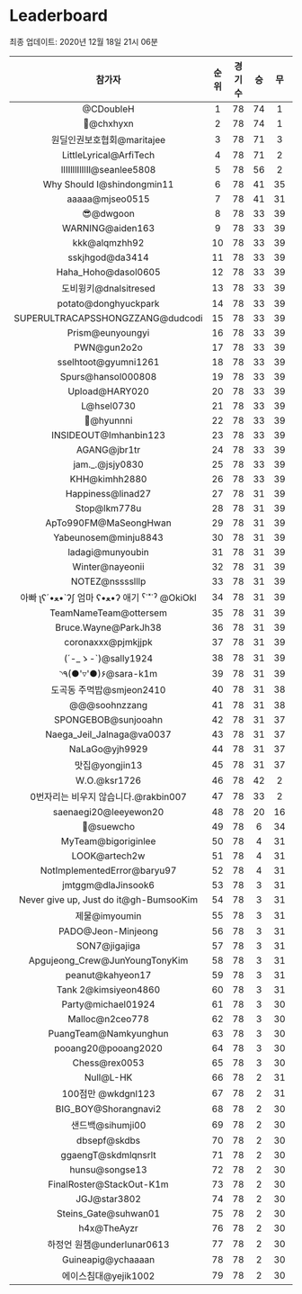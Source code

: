 # Leaderboard
최종 업데이트: 2020년 12월 18일 21시 06분




| 참가자 | 순위 | 경기수 | 승 | 무 | 패 | 승점 |
|:---:|:---:|:---:|:---:|:---:|:---:|:---:|
| @CDoubleH | 1 | 78 | 74 | 1 | 3 | 223 |
| 👑@chxhyxn | 2 | 78 | 74 | 1 | 3 | 223 |
| 원딜인권보호협회@maritajee | 3 | 78 | 71 | 3 | 4 | 216 |
| LittleLyrical@ArfiTech | 4 | 78 | 71 | 2 | 5 | 215 |
| lIIIlllIlIlIl@seanlee5808 | 5 | 78 | 56 | 2 | 20 | 170 |
| Why Should I@shindongmin11 | 6 | 78 | 41 | 35 | 2 | 158 |
| aaaaa@mjseo0515 | 7 | 78 | 41 | 31 | 6 | 154 |
| 😎@dwgoon | 8 | 78 | 33 | 39 | 6 | 138 |
| WARNING@aiden163 | 9 | 78 | 33 | 39 | 6 | 138 |
| kkk@alqmzhh92 | 10 | 78 | 33 | 39 | 6 | 138 |
| sskjhgod@da3414 | 11 | 78 | 33 | 39 | 6 | 138 |
| Haha_Hoho@dasol0605 | 12 | 78 | 33 | 39 | 6 | 138 |
| 도비윙키@dnalsitresed | 13 | 78 | 33 | 39 | 6 | 138 |
| potato@donghyuckpark | 14 | 78 | 33 | 39 | 6 | 138 |
| SUPERULTRACAPSSHONGZZANG@dudcodi | 15 | 78 | 33 | 39 | 6 | 138 |
| Prism@eunyoungyi | 16 | 78 | 33 | 39 | 6 | 138 |
| PWN@gun2o2o | 17 | 78 | 33 | 39 | 6 | 138 |
| sselhtoot@gyumni1261 | 18 | 78 | 33 | 39 | 6 | 138 |
| Spurs@hansol000808 | 19 | 78 | 33 | 39 | 6 | 138 |
| Upload@HARY020 | 20 | 78 | 33 | 39 | 6 | 138 |
| L@hsel0730 | 21 | 78 | 33 | 39 | 6 | 138 |
| 🐻@hyunnni | 22 | 78 | 33 | 39 | 6 | 138 |
| INSIDEOUT@Imhanbin123 | 23 | 78 | 33 | 39 | 6 | 138 |
| AGANG@jbr1tr | 24 | 78 | 33 | 39 | 6 | 138 |
| jam._.@jsjy0830 | 25 | 78 | 33 | 39 | 6 | 138 |
| KHH@kimhh2880 | 26 | 78 | 33 | 39 | 6 | 138 |
| Happiness@linad27 | 27 | 78 | 31 | 39 | 8 | 132 |
| Stop@lkm778u | 28 | 78 | 31 | 39 | 8 | 132 |
| ApTo990FM@MaSeongHwan | 29 | 78 | 31 | 39 | 8 | 132 |
| Yabeunosem@minju8843 | 30 | 78 | 31 | 39 | 8 | 132 |
| ladagi@munyoubin | 31 | 78 | 31 | 39 | 8 | 132 |
| Winter@nayeonii | 32 | 78 | 31 | 39 | 8 | 132 |
| NOTEZ@nsssslllp | 33 | 78 | 31 | 39 | 8 | 132 |
|  아빠  ʅʕ´•ﻌ•`ʔʃ  엄마 ʕ•ﻌ•ʔ 애기 ˁ˙˟˙ˀ @OkiOkl | 34 | 78 | 31 | 39 | 8 | 132 |
| TeamNameTeam@ottersem | 35 | 78 | 31 | 39 | 8 | 132 |
| Bruce.Wayne@ParkJh38 | 36 | 78 | 31 | 39 | 8 | 132 |
| coronaxxx@pjmkjjpk | 37 | 78 | 31 | 39 | 8 | 132 |
| (´-_ゝ-`)@sally1924 | 38 | 78 | 31 | 39 | 8 | 132 |
| ◝٩(●'▿'●)۶@sara-k1m | 39 | 78 | 31 | 39 | 8 | 132 |
| 도곡동 주먹밥@smjeon2410 | 40 | 78 | 31 | 38 | 9 | 131 |
| @@@soohnzzang | 41 | 78 | 31 | 38 | 9 | 131 |
| SPONGEBOB@sunjooahn | 42 | 78 | 31 | 37 | 10 | 130 |
| Naega_Jeil_Jalnaga@va0037 | 43 | 78 | 31 | 37 | 10 | 130 |
| NaLaGo@yjh9929 | 44 | 78 | 31 | 37 | 10 | 130 |
| 맛집@yongjin13 | 45 | 78 | 31 | 37 | 10 | 130 |
| W.O.@ksr1726 | 46 | 78 | 42 | 2 | 34 | 128 |
| 0번자리는 비우지 않습니다.@rakbin007 | 47 | 78 | 33 | 2 | 43 | 101 |
| saenaegi20@leeyewon20 | 48 | 78 | 20 | 16 | 42 | 76 |
| 👏@suewcho | 49 | 78 | 6 | 34 | 38 | 52 |
| MyTeam@bigoriginlee | 50 | 78 | 4 | 31 | 43 | 43 |
| LOOK@artech2w | 51 | 78 | 4 | 31 | 43 | 43 |
| NotImplementedError@baryu97 | 52 | 78 | 4 | 31 | 43 | 43 |
| jmtggm@dlaJinsook6 | 53 | 78 | 3 | 31 | 44 | 40 |
| Never give up, Just do it@gh-BumsooKim | 54 | 78 | 3 | 31 | 44 | 40 |
| 제물@imyoumin | 55 | 78 | 3 | 31 | 44 | 40 |
| PADO@Jeon-Minjeong | 56 | 78 | 3 | 31 | 44 | 40 |
| SON7@jigajiga | 57 | 78 | 3 | 31 | 44 | 40 |
| Apgujeong_Crew@JunYoungTonyKim | 58 | 78 | 3 | 31 | 44 | 40 |
| peanut@kahyeon17 | 59 | 78 | 3 | 31 | 44 | 40 |
| Tank 2@kimsiyeon4860 | 60 | 78 | 3 | 31 | 44 | 40 |
| Party@michael01924 | 61 | 78 | 3 | 30 | 45 | 39 |
| Malloc@n2ceo778 | 62 | 78 | 3 | 30 | 45 | 39 |
| PuangTeam@Namkyunghun | 63 | 78 | 3 | 30 | 45 | 39 |
| pooang20@pooang2020 | 64 | 78 | 3 | 30 | 45 | 39 |
| Chess@rex0053 | 65 | 78 | 3 | 30 | 45 | 39 |
| Null@L-HK | 66 | 78 | 2 | 31 | 45 | 37 |
| 100점만 @wkdgnl123 | 67 | 78 | 2 | 31 | 45 | 37 |
| BIG_BOY@Shorangnavi2 | 68 | 78 | 2 | 30 | 46 | 36 |
| 샌드백@sihumji00 | 69 | 78 | 2 | 30 | 46 | 36 |
| dbsepf@skdbs | 70 | 78 | 2 | 30 | 46 | 36 |
| ggaengT@skdmlqnsrlt | 71 | 78 | 2 | 30 | 46 | 36 |
| hunsu@songse13 | 72 | 78 | 2 | 30 | 46 | 36 |
| FinalRoster@StackOut-K1m | 73 | 78 | 2 | 30 | 46 | 36 |
| JGJ@star3802 | 74 | 78 | 2 | 30 | 46 | 36 |
| Steins_Gate@suhwan01 | 75 | 78 | 2 | 30 | 46 | 36 |
| h4x@TheAyzr | 76 | 78 | 2 | 30 | 46 | 36 |
| 하정언 원챔@underlunar0613 | 77 | 78 | 2 | 30 | 46 | 36 |
| Guineapig@ychaaaan | 78 | 78 | 2 | 30 | 46 | 36 |
| 에이스침대@yejik1002 | 79 | 78 | 2 | 30 | 46 | 36 |